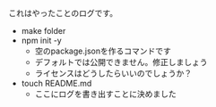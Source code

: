 これはやったことのログです。

* make folder
* npm init -y
    * 空のpackage.jsonを作るコマンドです
    * デフォルトでは公開できません。修正しましょう
    * ライセンスはどうしたらいいのでしょうか？
* touch README.md
    * ここにログを書き出すことに決めました